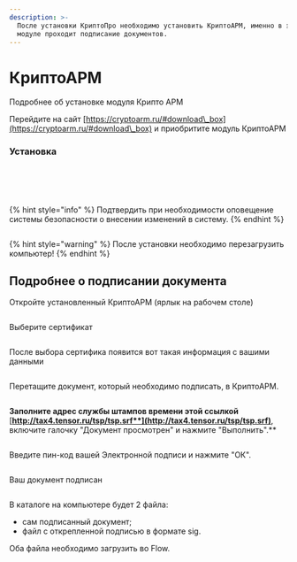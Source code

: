 ```yaml
---
description: >-
  После установки КриптоПро необходимо установить КриптоАРМ, именно в этом
  модуле проходит подписание документов.
---
```


# КриптоАРМ

Подробнее об установке модуля Крипто АРМ

Перейдите на сайт [https://cryptoarm.ru/#download\_box](https://cryptoarm.ru/#download\_box)  и приобритите модуль КриптоАРМ

### Установка

<figure><img src="../../.gitbook/assets/telegram-cloud-photo-size-2-5188224046238647240-x.jpg" alt=""><figcaption></figcaption></figure>

<figure><img src="../../.gitbook/assets/telegram-cloud-photo-size-2-5188224046238647241-x.jpg" alt=""><figcaption></figcaption></figure>

<figure><img src="../../.gitbook/assets/telegram-cloud-photo-size-2-5188224046238647242-x.jpg" alt=""><figcaption></figcaption></figure>

<figure><img src="../../.gitbook/assets/telegram-cloud-photo-size-2-5188224046238647243-x.jpg" alt=""><figcaption></figcaption></figure>

<figure><img src="../../.gitbook/assets/telegram-cloud-photo-size-2-5188224046238647244-x.jpg" alt=""><figcaption></figcaption></figure>

{% hint style="info" %}
Подтвердить при необходимости оповещение системы безопасности о внесении изменений в систему.
{% endhint %}

<figure><img src="../../.gitbook/assets/telegram-cloud-photo-size-2-5188224046238647246-x.jpg" alt=""><figcaption></figcaption></figure>

{% hint style="warning" %}
После установки необходимо перезагрузить компьютер!
{% endhint %}

## Подробнее о подписании документа

Откройте установленный КриптоАРМ (ярлык на рабочем столе)

<figure><img src="../../.gitbook/assets/telegram-cloud-photo-size-2-5188224046238647256-y.jpg" alt=""><figcaption></figcaption></figure>

Выберите сертификат

<figure><img src="../../.gitbook/assets/telegram-cloud-photo-size-2-5188224046238647257-y.jpg" alt=""><figcaption></figcaption></figure>

После выбора сертифика появится вот такая информация с вашими данными

<figure><img src="../../.gitbook/assets/image (1) (6).png" alt=""><figcaption></figcaption></figure>

Перетащите документ, который необходимо подписать, в КриптоАРМ.

<figure><img src="../../.gitbook/assets/telegram-cloud-photo-size-2-5188224046238647263-y.jpg" alt=""><figcaption></figcaption></figure>

**Заполните адрес службы штампов времени этой ссылкой** [**http://tax4.tensor.ru/tsp/tsp.srf**](http://tax4.tensor.ru/tsp/tsp.srf)**, включите галочку "Документ просмотрен" и нажмите "Выполнить".**

<figure><img src="../../.gitbook/assets/telegram-cloud-photo-size-2-5192996240235808706-y.jpg" alt=""><figcaption></figcaption></figure>

Введите пин-код вашей Электронной подписи и нажмите "ОК".

<figure><img src="../../.gitbook/assets/telegram-cloud-photo-size-2-5188224046238647281-x.jpg" alt=""><figcaption></figcaption></figure>

Ваш документ подписан&#x20;

<figure><img src="../../.gitbook/assets/image (120).png" alt=""><figcaption></figcaption></figure>



В каталоге на компьютере будет 2 файла:&#x20;

* сам подписанный документ;
* файл с открепленной подписью в формате sig.

&#x20;Оба файла необходимо загрузить во Flow.

<figure><img src="../../.gitbook/assets/image (2).png" alt=""><figcaption></figcaption></figure>
